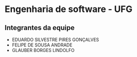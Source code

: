 # Engenharia de software - UFG
## Integrantes da equipe
* EDUARDO SILVESTRE PIRES GONÇALVES
* FELIPE DE SOUSA ANDRADE
* GLAUBER BORGES LINDOLFO
